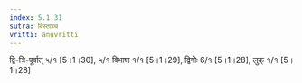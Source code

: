 ```yaml
---
index: 5.1.31
sutra: बिस्ताच्च
vritti: anuvritti
---
```


द्वि-त्रि-पूर्वात् ५/१ [5।1।30], ५/१ विभाषा १/१  [5।1।29], द्विगोः 6/१ [5।1।28], लुक् १/१ [5।1।28]